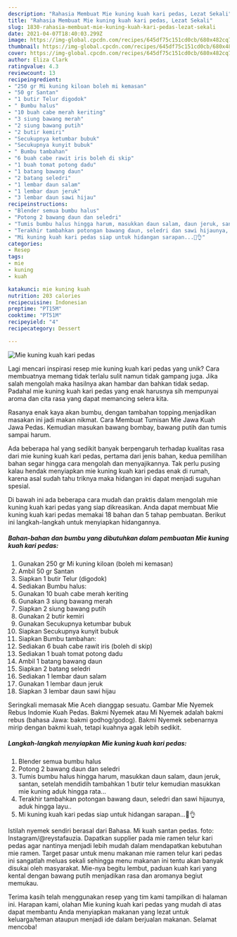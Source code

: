 ```yaml
---
description: "Rahasia Membuat Mie kuning kuah kari pedas, Lezat Sekali"
title: "Rahasia Membuat Mie kuning kuah kari pedas, Lezat Sekali"
slug: 1830-rahasia-membuat-mie-kuning-kuah-kari-pedas-lezat-sekali
date: 2021-04-07T18:40:03.299Z
image: https://img-global.cpcdn.com/recipes/645df75c151cd0cb/680x482cq70/mie-kuning-kuah-kari-pedas-foto-resep-utama.jpg
thumbnail: https://img-global.cpcdn.com/recipes/645df75c151cd0cb/680x482cq70/mie-kuning-kuah-kari-pedas-foto-resep-utama.jpg
cover: https://img-global.cpcdn.com/recipes/645df75c151cd0cb/680x482cq70/mie-kuning-kuah-kari-pedas-foto-resep-utama.jpg
author: Eliza Clark
ratingvalue: 4.3
reviewcount: 13
recipeingredient:
- "250 gr Mi kuning kiloan boleh mi kemasan"
- "50 gr Santan"
- "1 butir Telur digodok"
- " Bumbu halus"
- "10 buah cabe merah keriting"
- "3 siung bawang merah"
- "2 siung bawang putih"
- "2 butir kemiri"
- "Secukupnya ketumbar bubuk"
- "Secukupnya kunyit bubuk"
- " Bumbu tambahan"
- "6 buah cabe rawit iris boleh di skip"
- "1 buah tomat potong dadu"
- "1 batang bawang daun"
- "2 batang seledri"
- "1 lembar daun salam"
- "1 lembar daun jeruk"
- "3 lembar daun sawi hijau"
recipeinstructions:
- "Blender semua bumbu halus"
- "Potong 2 bawang daun dan seledri"
- "Tumis bumbu halus hingga harum, masukkan daun salam, daun jeruk, santan, setelah mendidih tambahkan 1 butir telur kemudian masukkan mie kuning aduk hingga rata..."
- "Terakhir tambahkan potongan bawang daun, seledri dan sawi hijaunya, aduk hingga layu.."
- "Mi kuning kuah kari pedas siap untuk hidangan sarapan...🥰👌"
categories:
- Resep
tags:
- mie
- kuning
- kuah

katakunci: mie kuning kuah 
nutrition: 203 calories
recipecuisine: Indonesian
preptime: "PT15M"
cooktime: "PT51M"
recipeyield: "4"
recipecategory: Dessert

---
```



![Mie kuning kuah kari pedas](https://img-global.cpcdn.com/recipes/645df75c151cd0cb/680x482cq70/mie-kuning-kuah-kari-pedas-foto-resep-utama.jpg)

Lagi mencari inspirasi resep mie kuning kuah kari pedas yang unik? Cara membuatnya memang tidak terlalu sulit namun tidak gampang juga. Jika salah mengolah maka hasilnya akan hambar dan bahkan tidak sedap. Padahal mie kuning kuah kari pedas yang enak harusnya sih mempunyai aroma dan cita rasa yang dapat memancing selera kita.

Rasanya enak kaya akan bumbu, dengan tambahan topping.menjadikan masakan ini jadi makan nikmat. Cara Membuat Tumisan Mie Jawa Kuah Jawa Pedas. Kemudian masukan bawang bombay, bawang putih dan tumis sampai harum.

Ada beberapa hal yang sedikit banyak berpengaruh terhadap kualitas rasa dari mie kuning kuah kari pedas, pertama dari jenis bahan, kedua pemilihan bahan segar hingga cara mengolah dan menyajikannya. Tak perlu pusing kalau hendak menyiapkan mie kuning kuah kari pedas enak di rumah, karena asal sudah tahu triknya maka hidangan ini dapat menjadi suguhan spesial.


Di bawah ini ada beberapa cara mudah dan praktis dalam mengolah mie kuning kuah kari pedas yang siap dikreasikan. Anda dapat membuat Mie kuning kuah kari pedas memakai 18 bahan dan 5 tahap pembuatan. Berikut ini langkah-langkah untuk menyiapkan hidangannya.

<!--inarticleads1-->

##### Bahan-bahan dan bumbu yang dibutuhkan dalam pembuatan Mie kuning kuah kari pedas:

1. Gunakan 250 gr Mi kuning kiloan (boleh mi kemasan)
1. Ambil 50 gr Santan
1. Siapkan 1 butir Telur (digodok)
1. Sediakan  Bumbu halus:
1. Gunakan 10 buah cabe merah keriting
1. Gunakan 3 siung bawang merah
1. Siapkan 2 siung bawang putih
1. Gunakan 2 butir kemiri
1. Gunakan Secukupnya ketumbar bubuk
1. Siapkan Secukupnya kunyit bubuk
1. Siapkan  Bumbu tambahan:
1. Sediakan 6 buah cabe rawit iris (boleh di skip)
1. Sediakan 1 buah tomat potong dadu
1. Ambil 1 batang bawang daun
1. Siapkan 2 batang seledri
1. Sediakan 1 lembar daun salam
1. Gunakan 1 lembar daun jeruk
1. Siapkan 3 lembar daun sawi hijau


Seringkali memasak Mie Aceh dianggap sesuatu. Gambar Mie Nyemek Rebus Indomie Kuah Pedas. Bakmi Nyemek atau Mi Nyemek adalah bakmi rebus (bahasa Jawa: bakmi godhog/godog). Bakmi Nyemek sebenarnya mirip dengan bakmi kuah, tetapi kuahnya agak lebih sedikit. 

<!--inarticleads2-->

##### Langkah-langkah menyiapkan Mie kuning kuah kari pedas:

1. Blender semua bumbu halus
1. Potong 2 bawang daun dan seledri
1. Tumis bumbu halus hingga harum, masukkan daun salam, daun jeruk, santan, setelah mendidih tambahkan 1 butir telur kemudian masukkan mie kuning aduk hingga rata...
1. Terakhir tambahkan potongan bawang daun, seledri dan sawi hijaunya, aduk hingga layu..
1. Mi kuning kuah kari pedas siap untuk hidangan sarapan...🥰👌


Istilah nyemek sendiri berasal dari Bahasa. Mi kuah santan pedas. foto: Instagram/@reystafauzia. Dapatkan supplier pada mie ramen telur kari pedas agar nantinya menjadi lebih mudah dalam mendapatkan kebutuhan mie ramen. Target pasar untuk menu makanan mie ramen telur kari pedas ini sangatlah meluas sekali sehingga menu makanan ini tentu akan banyak disukai oleh masyarakat. Mie-nya begitu lembut, paduan kuah kari yang kental dengan bawang putih menjadikan rasa dan aromanya begiut memukau. 

Terima kasih telah menggunakan resep yang tim kami tampilkan di halaman ini. Harapan kami, olahan Mie kuning kuah kari pedas yang mudah di atas dapat membantu Anda menyiapkan makanan yang lezat untuk keluarga/teman ataupun menjadi ide dalam berjualan makanan. Selamat mencoba!
